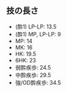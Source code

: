 ## 技の長さ

- (酔1) LP-LP: 13.5
- (酔1) MP, LP-LP: 9
- MP: 14
- MK: 16
- HK: 19.5
- 6HK: 23
- 弱酔疾歩: 24.5
- 中酔疾歩: 29.5
- 強/OD酔疾歩: 34.5
